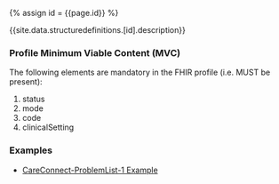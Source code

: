 
{% assign id = {{page.id}} %}

{{site.data.structuredefinitions.[id].description}}

### Profile Minimum Viable Content (MVC) ###

The following elements are mandatory in the FHIR profile (i.e. MUST be present):

1.	status
2.	mode
3.	code
4.	clinicalSetting

### Examples ###

- [CareConnect-ProblemList-1 Example](CareConnect-ProblemList-Example-1.html)
